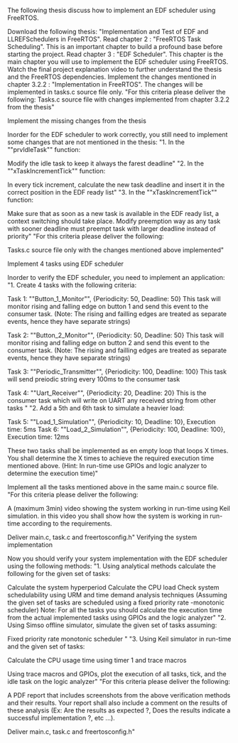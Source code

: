 The following thesis discuss how to implement an EDF scheduler using FreeRTOS.

Download the following thesis: "Implementation and Test of EDF and LLREFSchedulers in FreeRTOS".
Read chapter 2 : "FreeRTOS Task Scheduling". This is an important chapter to build a profound base before starting the project.
Read chapter 3 : "EDF Scheduler". This chapter is the main chapter you will use to implement the EDF scheduler using FreeRTOS.
Watch the final project explanation video to further understand the thesis and the FreeRTOS dependencies.
Implement the changes mentioned in chapter 3.2.2 : "Implementation in FreeRTOS". The changes will be implemented in tasks.c source file only.
"For this criteria please deliver the following:
Tasks.c source file with changes implemented from chapter 3.2.2 from the thesis"

Implement the missing changes from the thesis

Inorder for the EDF scheduler to work correctly, you still need to implement some changes that are not mentioned in the thesis:
"1. In the ""prvIdleTask"" function:

Modify the idle task to keep it always the farest deadline"
"2. In the ""xTaskIncrementTick"" function:

In every tick increment, calculate the new task deadline and insert it in the correct position in the EDF ready list"
"3. In the ""xTaskIncrementTick"" function:

Make sure that as soon as a new task is available in the EDF ready list, a context switching should take place. Modify preemption way as any task with sooner deadline must preempt task with larger deadline instead of priority"
"For this criteria please deliver the following:

Tasks.c source file only with the changes mentioned above implemented"

Implement 4 tasks using EDF scheduler

Inorder to verify the EDF scheduler, you need to implement an application:
"1. Create 4 tasks with the following criteria:

Task 1: ""Button_1_Monitor"", {Periodicity: 50, Deadline: 50}
This task will monitor rising and falling edge on button 1 and send this event to the consumer task. (Note: The rising and failling edges are treated as separate events, hence they have separate strings)

Task 2: ""Button_2_Monitor"", {Periodicity: 50, Deadline: 50}
This task will monitor rising and falling edge on button 2 and send this event to the consumer task. (Note: The rising and failling edges are treated as separate events, hence they have separate strings)

Task 3: ""Periodic_Transmitter"", {Periodicity: 100, Deadline: 100}
This task will send preiodic string every 100ms to the consumer task

Task 4: ""Uart_Receiver"", {Periodicity: 20, Deadline: 20}
This is the consumer task which will write on UART any received string from other tasks
"
"2. Add a 5th and 6th task to simulate a heavier load:

Task 5: ""Load_1_Simulation"", {Periodicity: 10, Deadline: 10}, Execution time: 5ms
Task 6: ""Load_2_Simulation"", {Periodicity: 100, Deadline: 100}, Execution time: 12ms

These two tasks shall be implemented as en empty loop that loops X times. You shall determine the X times to achieve the required execution time mentioned above. (Hint: In run-time use GPIOs and logic analyzer to determine the execution time)"

Implement all the tasks mentioned above in the same main.c source file.
"For this criteria please deliver the following:

A (maximum 3min) video showing the system working in run-time using Keil simulation. in this video you shall show how the system is working in run-time according to the requirements.

Deliver main.c, task.c and freertosconfig.h"
Verifying the system implementation

Now you should verify your system implementation with the EDF scheduler using the following methods:
"1. Using analytical methods calculate the following for the given set of tasks:

Calculate the system hyperperiod
Calculate the CPU load
Check system schedulability using URM and time demand analysis techniques (Assuming the given set of tasks are scheduled using a fixed priority rate -monotonic scheduler)
Note: For all the tasks you should calculate the execution time from the actual implemented tasks using GPIOs and the logic analyzer"
"2. Using Simso offline simulator, simulate the given set of tasks assuming:

Fixed priority rate monotonic scheduler "
"3. Using Keil simulator in run-time and the given set of tasks:

Calculate the CPU usage time using timer 1 and trace macros

Using trace macros and GPIOs, plot the execution of all tasks, tick, and the idle task on the logic analyzer"
"For this criteria please deliver the following:

A PDF report that includes screenshots from the above verification methods and their results. Your report shall also include a comment on the results of these analysis (Ex: Are the results as expected ?, Does the results indicate a successful implementation ?, etc ...).

Deliver main.c, task.c and freertosconfig.h"
